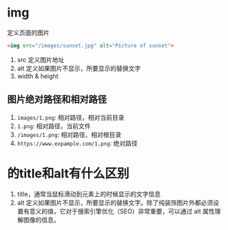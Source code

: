 # img
定义页面的图片
```html
<img src="/images/sunset.jpg" alt="Picture of sunset">
```
1. src 定义图片地址
2. alt 定义如果图片不显示，所要显示的替换文字
3. width & height

## 图片绝对路径和相对路径
1. `images/1.png`: 相对路径，相对当前目录
2. `1.png`: 相对路径，当前文件
3. `/images/1.png`: 相对路径，相对根目录
4. `https://www.expample.com/1.png`: 绝对路径


# <img>的title和alt有什么区别
1. title，通常当鼠标滑动到元素上的时候显示的文字信息
2. alt 定义如果图片不显示，所要显示的替换文字。除了纯装饰图片外都必须设置有意义的值，它对于搜索引擎优化（SEO）非常重要，可以通过 alt 属性理解图像的信息。